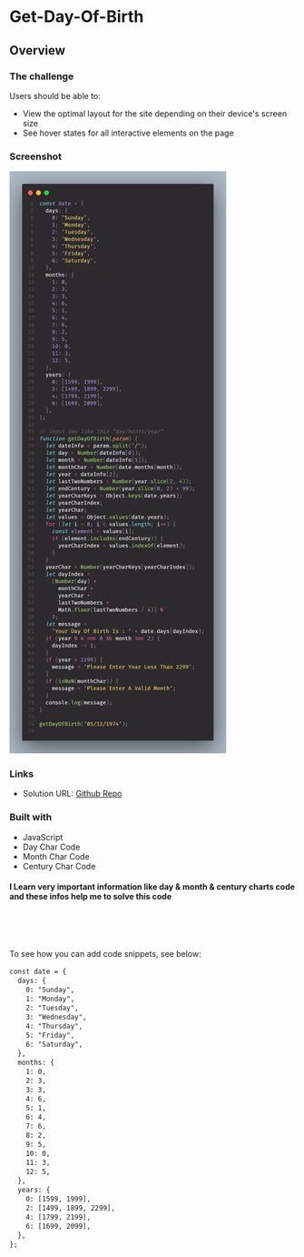 # Get-Day-Of-Birth
## Overview

### The challenge

Users should be able to:

- View the optimal layout for the site depending on their device's screen size
- See hover states for all interactive elements on the page

### Screenshot

![Js Code](./code/code.png)


### Links

- Solution URL: [Github Repo](https://github.com/abdelrhman492/Get-Day-Of-Birth)
### Built with

- JavaScript
- Day Char Code
- Month Char Code
- Century Char Code

#### I Learn very important information like day & month & century charts code </br> and these infos help me to solve this code
</br>
</br>
</br>

To see how you can add code snippets, see below:

```JS
const date = {
  days: {
    0: "Sunday",
    1: "Monday",
    2: "Tuesday",
    3: "Wednesday",
    4: "Thursday",
    5: "Friday",
    6: "Saturday",
  },
  months: {
    1: 0,
    2: 3,
    3: 3,
    4: 6,
    5: 1,
    6: 4,
    7: 6,
    8: 2,
    9: 5,
    10: 0,
    11: 3,
    12: 5,
  },
  years: {
    0: [1599, 1999],
    2: [1499, 1899, 2299],
    4: [1799, 2199],
    6: [1699, 2099],
  },
};
```